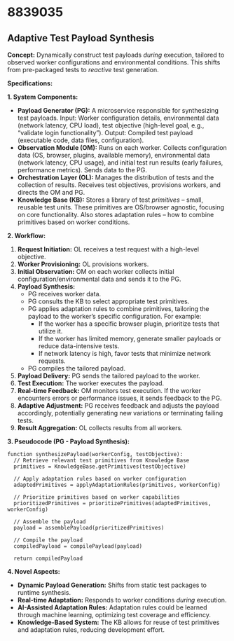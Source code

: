 # 8839035

## Adaptive Test Payload Synthesis

**Concept:** Dynamically construct test payloads *during* execution, tailored to observed worker configurations and environmental conditions. This shifts from pre-packaged tests to *reactive* test generation.

**Specifications:**

**1. System Components:**

*   **Payload Generator (PG):** A microservice responsible for synthesizing test payloads. Input: Worker configuration details, environmental data (network latency, CPU load), test objective (high-level goal, e.g., “validate login functionality”). Output: Compiled test payload (executable code, data files, configuration).
*   **Observation Module (OM):** Runs on each worker. Collects configuration data (OS, browser, plugins, available memory), environmental data (network latency, CPU usage), and initial test run results (early failures, performance metrics). Sends data to the PG.
*   **Orchestration Layer (OL):**  Manages the distribution of tests and the collection of results. Receives test objectives, provisions workers, and directs the OM and PG.
*   **Knowledge Base (KB):** Stores a library of test *primitives* – small, reusable test units. These primitives are OS/browser agnostic, focusing on core functionality. Also stores adaptation rules – how to combine primitives based on worker conditions.

**2. Workflow:**

1.  **Request Initiation:**  OL receives a test request with a high-level objective.
2.  **Worker Provisioning:** OL provisions workers.
3.  **Initial Observation:** OM on each worker collects initial configuration/environmental data and sends it to the PG.
4.  **Payload Synthesis:**
    *   PG receives worker data.
    *   PG consults the KB to select appropriate test primitives.
    *   PG applies adaptation rules to combine primitives, tailoring the payload to the worker’s specific configuration.  For example:
        *   If the worker has a specific browser plugin, prioritize tests that utilize it.
        *   If the worker has limited memory, generate smaller payloads or reduce data-intensive tests.
        *   If network latency is high, favor tests that minimize network requests.
    *   PG compiles the tailored payload.
5.  **Payload Delivery:**  PG sends the tailored payload to the worker.
6.  **Test Execution:** The worker executes the payload.
7.  **Real-time Feedback:** OM monitors test execution. If the worker encounters errors or performance issues, it sends feedback to the PG.
8.  **Adaptive Adjustment:**  PG receives feedback and adjusts the payload accordingly, potentially generating new variations or terminating failing tests.
9.  **Result Aggregation:** OL collects results from all workers.

**3. Pseudocode (PG - Payload Synthesis):**

```pseudocode
function synthesizePayload(workerConfig, testObjective):
  // Retrieve relevant test primitives from Knowledge Base
  primitives = KnowledgeBase.getPrimitives(testObjective)

  // Apply adaptation rules based on worker configuration
  adaptedPrimitives = applyAdaptationRules(primitives, workerConfig)

  // Prioritize primitives based on worker capabilities
  prioritizedPrimitives = prioritizePrimitives(adaptedPrimitives, workerConfig)

  // Assemble the payload
  payload = assemblePayload(prioritizedPrimitives)

  // Compile the payload
  compiledPayload = compilePayload(payload)

  return compiledPayload
```

**4. Novel Aspects:**

*   **Dynamic Payload Generation:**  Shifts from static test packages to runtime synthesis.
*   **Real-time Adaptation:** Responds to worker conditions *during* execution.
*   **AI-Assisted Adaptation Rules:**  Adaptation rules could be learned through machine learning, optimizing test coverage and efficiency.
*   **Knowledge-Based System:** The KB allows for reuse of test primitives and adaptation rules, reducing development effort.